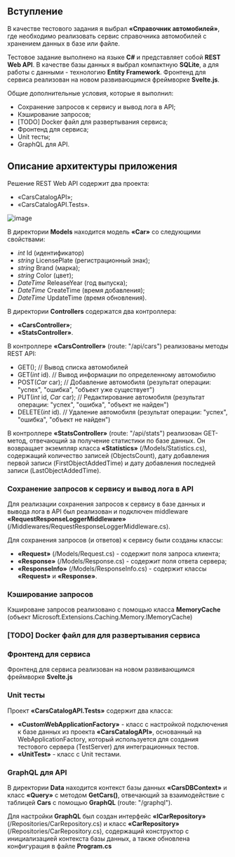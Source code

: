 ## Вступление
В качестве тестового задания я выбрал **«Справочник автомобилей»**, где необходимо реализовать сервис справочника автомобилей с хранением данных в базе или файле.

Тестовое задание выполнено на языке **C#** и представляет собой **REST Web API**. В качестве базы данных я выбрал компактную **SQLite**, а для работы с данными - технологию **Entity Framework**.
Фронтенд для сервиса реализован на новом развивающимся фреймворке **Svelte.js**.

Общие дополнительные условия, которые я выполнил:
- Сохранение запросов к сервису и вывод лога в API;
- Кэширование запросов;
- [TODO] Docker файл для развертывания сервиса;
- Фронтенд для сервиса;
- Unit тесты;
- GraphQL для API.

## Описание архитектуры приложения

Решение REST Web API содержит два проекта:
- «CarsCatalogAPI»;
- «CarsCatalogAPI.Tests».

![image](https://user-images.githubusercontent.com/56552046/215064665-dd681106-7fdf-4d2b-8fcc-4e4f0b4c9c5b.png)

В директории **Models** находится модель **«Car»** со следующими свойствами:
- *int* Id (идентификатор)
- *string* LicensePlate (регистрационный знак);
- *string* Brand (марка);
- *string* Color (цвет);
- *DateTime* ReleaseYear (год выпуска);
- *DateTime* CreateTime (время добавления);
- *DateTime* UpdateTime (время обновления).

В директории **Controllers** содержатся два контроллера:
- **«CarsController»**;
- **«StatsController»**.

В контроллере **«CarsController»** (route: "/api/cars") реализованы методы REST API:
- GET(); // Вывод списка автомобилей
- GET(*int* id). // Вывод информации по определенному автомобилю
- POST(*Car* car); // Добавление автомобиля (результат операции: "успех", "ошибка", "объект уже существует")
- PUT(*int* id, *Car* car); // Редактирование автомобиля (результат операции: "успех", "ошибка", "объект не найден")
- DELETE(*int* id). // Удаление автомобиля (результат операции: "успех", "ошибка", "объект не найден")

В контроллере **«StatsController»** (route: "/api/stats") реализован GET-метод, отвечающий за получение статистики по базе данных. Он возвращает экземпляр класса **«Statistics»** (/Models/Statistics.cs), содержащий количество записей (ObjectsCount), дату добавления первой записи (FirstObjectAddedTime) и дату добавления последней записи (LastObjectAddedTime).

### Сохранение запросов к сервису и вывод лога в API

Для реализации сохранения запросов к сервису в базе данных и вывода лога в API был реализован и подключен middleware **«RequestResponseLoggerMiddleware»** (/Middlewares/RequestResponseLoggerMiddleware.cs). 

Для сохранения запросов (и ответов) к сервису были созданы классы:
- **«Request»** (/Models/Request.cs) - содержит поля запроса клиента;
- **«Response»** (/Models/Response.cs) - содержит поля ответа сервера;
- **«ResponseInfo»** (/Models/ResponseInfo.cs) - содержит классы **«Request»** и **«Response»**.

### Кэширование запросов

Кэшироване запросов реализовано с помощью класса **MemoryCache** (объект Microsoft.Extensions.Caching.Memory.IMemoryCache)

### [TODO] Docker файл для для развертывания сервиса

### Фронтенд для сервиса

Фронтенд для сервиса реализован на новом развивающимся фреймворке **Svelte.js**

### Unit тесты

Проект **«CarsCatalogAPI.Tests»** содержит два класса:
- **«CustomWebApplicationFactory»** - класс с настройкой подключения к базе данных из проекта **«CarsCatalogAPI»**, основанный на WebApplicationFactory<TEntryPoint>, который используется для создания тестового сервера (TestServer) для интеграционных тестов.
- **«UnitTest»** -  класс с Unit тестами.

### GraphQL для API

В директории **Data** находится контекст базы данных **«CarsDBContext»** и класс **«Query»** с методом **GetCars()**, 
отвечающий за взаимодействие с таблицей **Cars** с помощью **GraphQL** (route: "/graphql").

Для настройки **GraphQL** был создан интерфейс **«ICarRepository»** (/Repositories/CarRepository.cs) и класс **«CarRepository»** (/Repositories/CarRepository.cs), содержащий конструктор с инициализацией контекста базы данных, а также обновлена конфигурация в файле **Program.cs**


